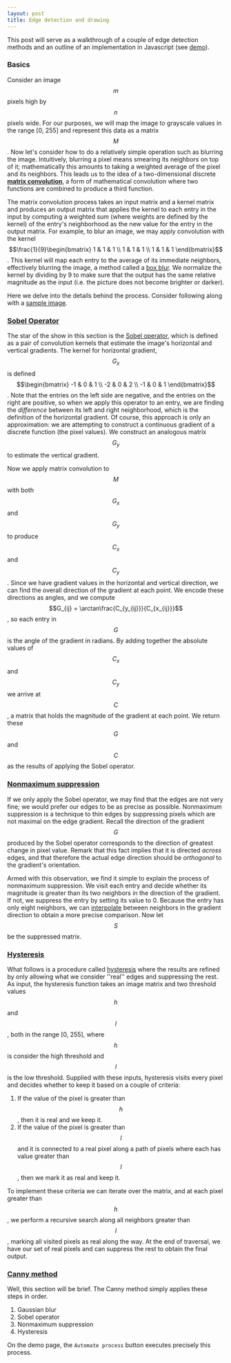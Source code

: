 ```yaml
---
layout: post
title: Edge detection and drawing
---
```

<script type="text/javascript" src="http://cdn.mathjax.org/mathjax/latest/MathJax.js?config=default"></script>

This post will serve as a walkthrough of a couple of edge detection methods and
an outline of an implementation in Javascript (see
[demo](http://pelmers.github.io/autotoon/)).

### Basics
Consider an image $$m$$ pixels high by $$n$$ pixels wide. For our purposes, we
will map the image to grayscale values in the range [0, 255] and represent this
data as a matrix $$M$$. Now let's consider how to do a relatively simple
operation such as blurring the image. Intuitively, blurring a pixel means
smearing its neighbors on top of it; mathematically this amounts to taking a
weighted average of the pixel and its neighbors. This leads us to the idea of a
two-dimensional discrete **[matrix
convolution](http://en.wikipedia.org/wiki/Kernel_%28image_processing%29#Convolution)**,
a form of mathematical convolution where two functions are combined to produce
a third function.

The matrix convolution process takes an input matrix and a kernel matrix and
produces an output matrix that applies the kernel to each entry in the input by
computing a weighted sum (where weights are defined by the kernel) of the
entry's neighborhood as the new value for the entry in the output matrix. For
example, to blur an image, we may apply convolution with the kernel
$$\frac{1}{9}\begin{bmatrix}
1 & 1 & 1 \\
1 & 1 & 1 \\
1 & 1 & 1
\end{bmatrix}$$.
This kernel will map each entry to the average of its immediate neighbors,
effectively blurring the image, a method called a [box
blur](http://en.wikipedia.org/wiki/Box_blur). We normalize the kernel by
dividing by 9 to make sure that the output has the same relative magnitude as
the input (i.e. the picture does not become brighter or darker).

Here we delve into the details behind the process. Consider following along
with a [sample
image](http://pelmers.github.io/autotoon/demo/demo.html?src=http://images.nationalgeographic.com/wpf/media-live/photos/000/899/cache/boy-courtyard-playing_89920_990x742.jpg).

### [Sobel Operator](https://github.com/pelmers/autotoon/blob/7b01066e8b4a92c3ae7c9b34c8adc6899b9fbae3/filters.js#L77-L96)
The star of the show in this section is the [Sobel
operator](http://en.wikipedia.org/wiki/Sobel_operator), which is defined as a
pair of convolution kernels that estimate the image's horizontal and vertical
gradients. The kernel for horizontal gradient, $$G_x$$ is defined
$$\begin{bmatrix}
-1 & 0 & 1 \\
-2 & 0 & 2 \\
-1 & 0 & 1
\end{bmatrix}$$.
Note that the entries on the left side are negative, and the entries on the
right are positive, so when we apply this operator to an entry, we are finding
the _difference_ between its left and right neighborhood, which is the
definition of the horizontal gradient. Of course, this approach is only an
approximation: we are attempting to construct a continuous gradient of a
discrete function (the pixel values). We construct an analogous matrix $$G_y$$
to estimate the vertical gradient.

Now we apply matrix convolution to $$M$$ with both $$G_x$$ and $$G_y$$ to
produce $$C_x$$ and $$C_y$$. Since we have gradient values in the horizontal
and vertical direction, we can find the overall direction of the gradient at
each point. We encode these directions as angles, and we compute
$$G_{ij} = \arctan\frac{C_{y_{ij}}}{C_{x_{ij}}}$$,
so each entry in $$G$$ is the angle of the gradient in radians. By adding
together the absolute values of $$C_x$$ and $$C_y$$ we arrive at $$C$$, a
matrix that holds the magnitude of the gradient at each point. We return these
$$G$$ and $$C$$ as the results of applying the Sobel operator.

### [Nonmaximum suppression](https://github.com/pelmers/autotoon/blob/7b01066e8b4a92c3ae7c9b34c8adc6899b9fbae3/filters.js#L111-L128)
If we only apply the Sobel operator, we may find that the edges are not very
fine; we would prefer our edges to be as precise as possible. Nonmaximum
suppression is a technique to thin edges by suppressing pixels which are not
maximal on the edge gradient. Recall the direction of the gradient $$G$$
produced by the Sobel operator corresponds to the direction of greatest change
in pixel value. Remark that this fact implies that it is directed *across*
edges, and that therefore the actual edge direction should be *orthogonal* to
the gradient's orientation.

Armed with this observation, we find it simple to explain the process of
nonmaximum suppression. We visit each entry and decide whether its magnitude is
greater than its two neighbors in the direction of the gradient. If not, we
suppress the entry by setting its value to 0. Because the entry has only eight
neighbors, we can
[interpolate](https://github.com/pelmers/autotoon/blob/7b01066e8b4a92c3ae7c9b34c8adc6899b9fbae3/filters.js#L38-L75)
between neighbors in the gradient direction to obtain a more precise
comparison. Now let $$S$$ be the suppressed matrix.

### [Hysteresis](https://github.com/pelmers/autotoon/blob/7b01066e8b4a92c3ae7c9b34c8adc6899b9fbae3/filters.js#L160-L197)
What follows is a procedure called
[hysteresis](http://en.wikipedia.org/wiki/Canny_edge_detector#Edge_Tracking_by_Hysteresis)
where the results are refined by only allowing what we consider ''real'' edges
and suppressing the rest. As input, the hysteresis function takes an image
matrix and two threshold values $$h$$ and $$l$$, both in the range [0, 255],
where $$h$$ is consider the high threshold and $$l$$ is the low threshold.
Supplied with these inputs, hysteresis visits every pixel and decides whether
to keep it based on a couple of criteria:
1. If the value of the pixel is greater than $$h$$, then it is real and we keep it.
2. If the value of the pixel is greater than $$l$$ and it is connected to a
   real pixel along a path of pixels where each has value greater than $$l$$,
   then we mark it as real and keep it.

To implement these criteria we can iterate over the matrix, and at each pixel
greater than $$h$$, we perform a recursive search along all neighbors greater
than $$l$$, marking all visited pixels as real along the way. At the end of
traversal, we have our set of real pixels and can suppress the rest to obtain
the final output.

### [Canny method](http://en.wikipedia.org/wiki/Canny_edge_detector)
Well, this section will be brief. The Canny method simply applies these steps in order.

1. Gaussian blur
2. Sobel operator
3. Nonmaximum suppression
4. Hysteresis

On the demo page, the `Automate process` button executes precisely this process.
